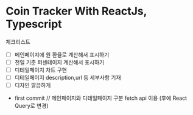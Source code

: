 # Coin Tracker With ReactJs, Typescript

체크리스트
- [ ] 메인페이지에 원 환율로 계산해서 표시하기        
- [ ] 전일 기준 퍼센테이지 계산해서 표시하기        
- [ ] 디테일페이지 차트 구현    
- [ ] 디테일페이지 description,url 등 세부사항 기재    
- [ ] 디자인 깔끔하게    

<ul>
 <li>
first commit //
메인페이지와 디테일페이지 구분
fetch api 이용 (후에 React Query로 변경)
  </li>
</ul>
